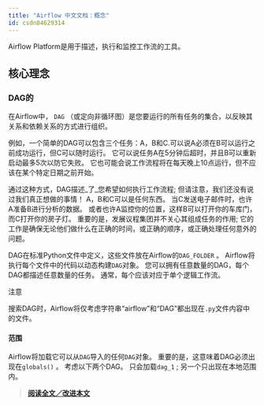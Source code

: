 ```yaml
---
title: "Airflow 中文文档：概念"
id: csdn84629314
---
```


Airflow Platform是用于描述，执行和监控工作流的工具。

## 核心理念

### DAG的

在Airflow中， `DAG` （或定向非循环图）是您要运行的所有任务的集合，以反映其关系和依赖关系的方式进行组织。

例如，一个简单的DAG可以包含三个任务：A，B和C.可以说A必须在B可以运行之前成功运行，但C可以随时运行。 它可以说任务A在5分钟后超时，并且B可以重新启动最多5次以防它失败。 它也可能会说工作流程将在每天晚上10点运行，但不应该在某个特定日期之前开始。

通过这种方式，DAG描述_了_您希望如何执行工作流程; 但请注意，我们还没有说过我们真正想做的事情！ A，B和C可以是任何东西。 当C发送电子邮件时，也许A准备B进行分析的数据。 或者也许A监控你的位置，这样B可以打开你的车库门，而C打开你的房子灯。 重要的是，发展议程集团并不关心其组成任务的作用; 它的工作是确保无论他们做什么在正确的时间，或正确的顺序，或正确处理任何意外的问题。

DAG在标准Python文件中定义，这些文件放在Airflow的`DAG_FOLDER` 。 Airflow将执行每个文件中的代码以动态构建`DAG`对象。 您可以拥有任意数量的DAG，每个DAG都描述任意数量的任务。 通常，每个应该对应于单个逻辑工作流。

注意

搜索DAG时，Airflow将仅考虑字符串“airflow”和“DAG”都出现在`.py`文件内容中的文件。

#### 范围

Airflow将加载它可以从`DAG`导入的任何`DAG`对象。 重要的是，这意味着DAG必须出现在`globals()` 。 考虑以下两个DAG。 只会加载`dag_1` ; 另一个只出现在本地范围内。

> [**阅读全文／改进本文**](https://github.com/apachecn/airflow-doc-zh/blob/master/zh/20.md)
